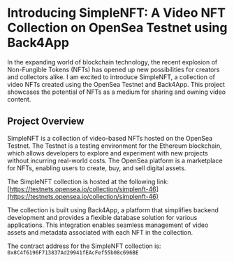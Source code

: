 # Introducing SimpleNFT: A Video NFT Collection on OpenSea Testnet using Back4App

In the expanding world of blockchain technology, the recent explosion of Non-Fungible Tokens (NFTs) has opened up new possibilities for creators and collectors alike. I am excited to introduce SimpleNFT, a collection of video NFTs created using the OpenSea Testnet and Back4App. This project showcases the potential of NFTs as a medium for sharing and owning video content.

## Project Overview

SimpleNFT is a collection of video-based NFTs hosted on the OpenSea Testnet. The Testnet is a testing environment for the Ethereum blockchain, which allows developers to explore and experiment with new projects without incurring real-world costs. The OpenSea platform is a marketplace for NFTs, enabling users to create, buy, and sell digital assets.

The SimpleNFT collection is hosted at the following link: [https://testnets.opensea.io/collection/simplenft-46](https://testnets.opensea.io/collection/simplenft-46)

The collection is built using Back4App, a platform that simplifies backend development and provides a flexible database solution for various applications. This integration enables seamless management of video assets and metadata associated with each NFT in the collection.

The contract address for the SimpleNFT collection is: `0x8C4f6196F713837Ad29941fEAcFef55b08c696BE`

